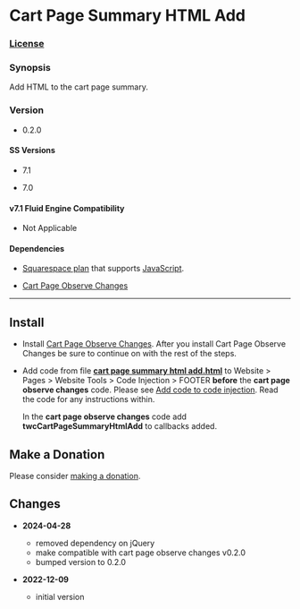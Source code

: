 # Cart Page Summary HTML Add

### [License][1]
    
### Synopsis

Add HTML to the cart page summary.

### Version

  * 0.2.0

#### SS Versions

  * 7.1
  
  * 7.0

#### v7.1 Fluid Engine Compatibility

  * Not Applicable

#### Dependencies

  * [Squarespace plan][2] that supports [JavaScript][3].
  
  * [Cart Page Observe Changes][4]

---

## Install

* Install [Cart Page Observe Changes][4]. After you install Cart Page Observe
  Changes be sure to continue on with the rest of the steps.
  
* Add code from file **[cart page summary html add.html][5]** to Website >
  Pages > Website Tools > Code Injection > FOOTER **before** the **cart page
  observe changes** code. Please see [Add code to code injection][6]. Read the
  code for any instructions within.
  
  In the **cart page observe changes** code add **twcCartPageSummaryHtmlAdd** to
  callbacks added.

## Make a Donation

Please consider [making a donation][7].

## Changes

* **2024-04-28**

  * removed dependency on jQuery
  * make compatible with cart page observe changes v0.2.0
  * bumped version to 0.2.0
  
* **2022-12-09**

  * initial version

[1]: https://github.com/tomsWebConsulting/twcsl/blob/main/LICENSE.txt#L1
[2]: https://www.squarespace.com/pricing
[3]: https://en.wikipedia.org/wiki/JavaScript
[4]: https://github.com/tomsWebConsulting/twcsl/tree/main/Page/Cart/Cart%20Page%20Observe%20Changes#cart-page-observe-changes
[5]: https://github.com/tomsWebConsulting/twcsl/blob/main/Page/Cart/Cart%20Page%20Summary%20HTML%20Add/cart%20page%20summary%20html%20add.html
[6]: https://support.squarespace.com/hc/en-us/articles/205815908-Using-code-injection#toc-add-code-to-code-injection
[7]: https://github.com/tomsWebConsulting/twcsl#make-a-donation
